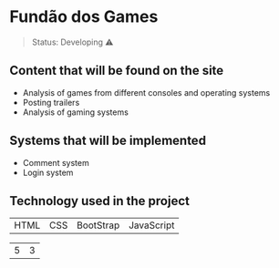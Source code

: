 <h1> Fundão dos Games </h1>

> Status: Developing ⚠️

## Content that will be found on the site
+ Analysis of games from different consoles and operating systems
+ Posting trailers
+ Analysis of gaming systems

## Systems that will be implemented
+ Comment system
+ Login system
    
## Technology used in the project

<table>
    <td>HTML</td>
    <td>CSS</td>
    <td>BootStrap</td>
    <td>JavaScript</td>
</table>
<table>
    <td>5</td>
    <td>3</td>
</table>

